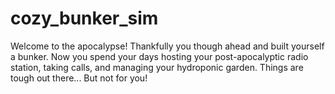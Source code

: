 # cozy_bunker_sim

Welcome to the apocalypse! Thankfully you though ahead and built yourself a bunker. Now you spend your days hosting your post-apocalyptic radio station, taking calls, and managing your hydroponic garden. Things are tough out there... But not for you!
